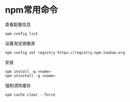 # npm常用命令

查看配置信息

```shell
npm config list
```

设置淘宝镜像源

```shell
npm config set registry https://registry.npm.taobao.org
```



安装

```shell
npm install -g <name>
npm uninstall -g <name>
```



强制清除缓存

```shell
npm cache clear --force
```

